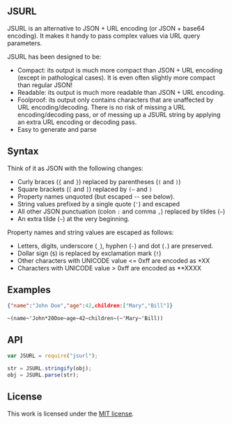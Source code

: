 ## JSURL

JSURL is an alternative to JSON + URL encoding (or JSON + base64 encoding). 
It makes it handy to pass complex values via URL query parameters.

JSURL has been designed to be:
* Compact: its output is much more compact than JSON + URL encoding (except in pathological cases). 
  It is even often slightly more compact than regular JSON!
* Readable: its output is much more readable than JSON + URL encoding.
* Foolproof: its output only contains characters that are unaffected by URL encoding/decoding. 
  There is no risk of missing a URL encoding/decoding pass, or of messing up a JSURL string by applying 
  an extra URL encoding or decoding pass.
* Easy to generate and parse

## Syntax

Think of it as JSON with the following changes:

* Curly braces (`{` and `}`) replaced by parentheses (`(` and `)`)
* Square brackets (`[` and `]`) replaced by `(~` and `)`
* Property names unquoted (but escaped -- see below).
* String values prefixed by a single quote (`'`) and escaped
* All other JSON punctuation (colon `:` and comma `,`) replaced by tildes (`~`)
* An extra tilde (`~`) at the very beginning.

Property names and string values are escaped as follows:

* Letters, digits, underscore (`_`), hyphen (`-`) and dot (`.`) are preserved.
* Dollar sign (`$`) is replaced by exclamation mark (`!`)
* Other characters with UNICODE value <= 0xff are encoded as *XX
* Characters with UNICODE value > 0xff are encoded as **XXXX

## Examples
``` json
{"name":"John Doe","age":42,children:["Mary","Bill"]}
```
``` jsurl
~(name~'John*20Doe~age~42~children~(~'Mary~'Bill))
```

## API

```javascript
var JSURL = require("jsurl");

str = JSURL.stringify(obj);
obj = JSURL.parse(str);
```

## License

This work is licensed under the [MIT license](http://en.wikipedia.org/wiki/MIT_License).
